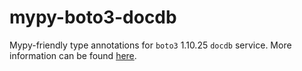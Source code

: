 # mypy-boto3-docdb

Mypy-friendly type annotations for `boto3` 1.10.25 `docdb` service.
More information can be found [here](https://github.com/vemel/mypy_boto3).